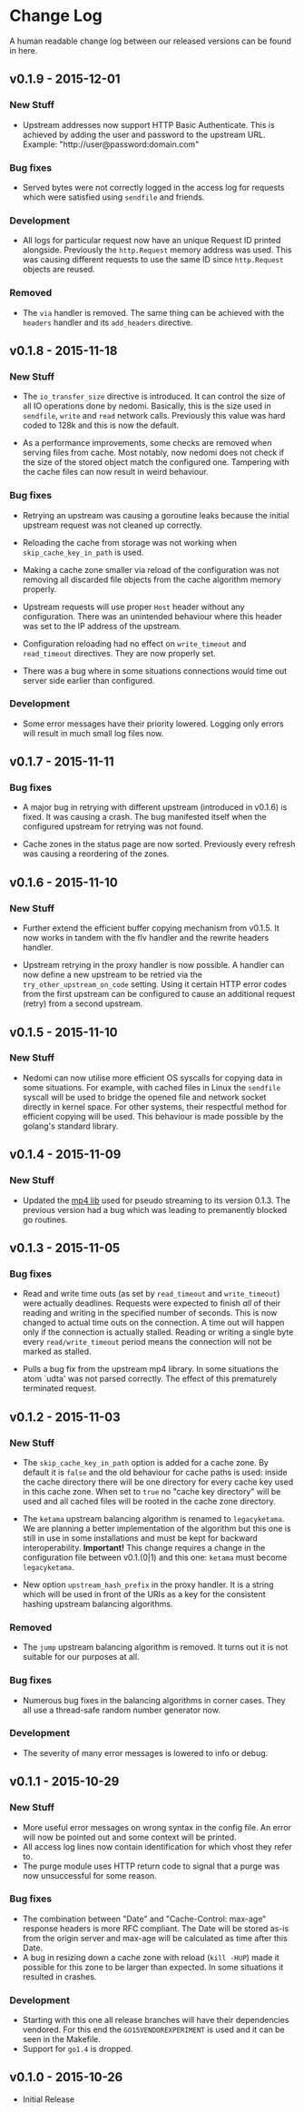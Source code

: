 # Change Log

A human readable change log between our released versions can be found in here.

## v0.1.9 - 2015-12-01

### New Stuff

* Upstream addresses now support HTTP Basic Authenticate. This is achieved by adding the user and password to the upstream URL. Example: "http://user@password:domain.com" 

### Bug fixes

* Served bytes were not correctly logged in the access log for requests which were satisfied using `sendfile` and friends.

### Development

* All logs for particular request now have an unique Request ID printed alongside. Previously the `http.Request` memory address was used. This was causing different requests to use the same ID since `http.Request` objects are reused.

### Removed

* The `via` handler is removed. The same thing can be achieved with the `headers` handler and its `add_headers` directive.

## v0.1.8 - 2015-11-18

### New Stuff

* The `io_transfer_size` directive is introduced. It can control the size of all IO operations done by nedomi. Basically, this is the size used in `sendfile`, `write` and `read` network calls. Previously this value was hard coded to 128k and this is now the default.

* As a performance improvements, some checks are removed when serving files from cache. Most notably, now nedomi does not check if the size of the stored object match the configured one. Tampering with the cache files can now result in weird behaviour.

### Bug fixes

* Retrying an upstream was causing a goroutine leaks because the initial upstream request was not cleaned up correctly.

* Reloading the cache from storage was not working when `skip_cache_key_in_path` is used.

* Making a cache zone smaller via reload of the configuration was not removing all discarded file objects from the cache algorithm memory properly.

* Upstream requests will use proper `Host` header without any configuration. There was an unintended behaviour where this header was set to the IP address of the upstream.

* Configuration reloading had no effect on `write_timeout` and `read_timeout` directives. They are now properly set.

* There was a bug where in some situations connections would time out server side earlier than configured.

### Development

* Some error messages have their priority lowered. Logging only errors will result in much small log files now.

## v0.1.7 - 2015-11-11

### Bug fixes

* A major bug in retrying with different upstream (introduced in v0.1.6) is fixed. It was causing a crash. The bug manifested itself when the configured upstream for retrying was not found.

* Cache zones in the status page are now sorted. Previously every refresh was causing a reordering of the zones.

## v0.1.6 - 2015-11-10

### New Stuff

* Further extend the efficient buffer copying mechanism from v0.1.5. It now works in tandem with the flv handler and the rewrite headers handler.

* Upstream retrying in the proxy handler is now possible. A handler can now define a new upstream to be retried via the `try_other_upstream_on_code` setting. Using it certain HTTP error codes from the first upstream can be configured to cause an additional request (retry) from a second upstream.

## v0.1.5 - 2015-11-10

### New Stuff

* Nedomi can now utilise more efficient OS syscalls for copying data in some situations. For example, with cached files in Linux the `sendfile` syscall will be used to bridge the opened file and network socket directly in kernel space. For other systems, their respectful method for efficient copying will be used. This behaviour is made possible by the golang's standard library.

## v0.1.4 - 2015-11-09

### New Stuff

* Updated the [mp4 lib](https://github.com/MStoykov/mp4) used for pseudo streaming to its version 0.1.3. The previous version had a bug which was leading to premanently blocked go routines.

## v0.1.3 - 2015-11-05

### Bug fixes

* Read and write time outs (as set by `read_timeout` and `write_timeout`) were actually deadlines. Requests were expected to finish *all* of their reading and writing in the specified number of seconds. This is now changed to actual time outs on the connection. A time out will happen only if the connection is actually stalled. Reading or writing a single byte every `read/write_timeout` period means the connection will not be marked as stalled.

* Pulls a bug fix from the upstream mp4 library. In some situations the atom `udta' was not parsed correctly. The effect of this prematurely terminated request. 

## v0.1.2 - 2015-11-03

### New Stuff

* The `skip_cache_key_in_path` option is added for a cache zone. By default it is `false` and the old behaviour for cache paths is used: inside the cache directory there will be one directory for every cache key used in this cache zone. When set to `true` no "cache key directory" will be used and all cached files will be rooted in the cache zone directory.

* The `ketama` upstream balancing algorithm is renamed to `legacyketama`. We are planning a better implementation of the algorithm but this one is still in use in some installations and must be kept for backward interoperability. **Important!** This change requires a change in the configuration file between v0.1.(0|1) and this one: `ketama` must become `legacyketama`.

* New option `upstream_hash_prefix` in the proxy handler. It is a string which will be used in front of the URIs as a key for the consistent hashing upstream balancing algorithms.

### Removed

* The `jump` upstream balancing algorithm is removed. It turns out it is not suitable for our purposes at all.

### Bug fixes

* Numerous bug fixes in the balancing algorithms in corner cases. They all use a thread-safe random number generator now.

### Development

* The severity of many error messages is lowered to info or debug.

## v0.1.1 - 2015-10-29

### New Stuff

 * More useful error messages on wrong syntax in the config file. An error will now be pointed out and some context will be printed.
 * All access log lines now contain identification for which vhost they refer to.
 * The purge module uses HTTP return code to signal that a purge was now unsuccessful for some reason.

### Bug fixes

 * The combination between "Date" and "Cache-Control: max-age" response headers is more RFC compliant. The Date will be stored as-is from the origin server and max-age will be calculated as time after this Date.
 * A bug in resizing down a cache zone with reload (`kill -HUP`) made it possible for this zone to be larger than expected. In some situations it resulted in crashes.

### Development

 * Starting with this one all release branches will have their dependencies vendored. For this end the `GO15VENDOREXPERIMENT` is used and it can be seen in the Makefile.
 * Support for `go1.4` is dropped.

## v0.1.0 - 2015-10-26

 * Initial Release
